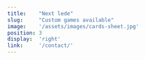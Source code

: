 ```yaml
---
title:    "Next lede"
slug:     "Custom games available"
image:    '/assets/images/cards-sheet.jpg'
position: 3
display:  'right'
link:     '/contact/'
---
```

